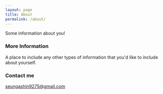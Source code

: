 ```yaml
---
layout: page
title: About
permalink: /about/
---
```


Some information about you!

### More Information

A place to include any other types of information that you'd like to include about yourself.

### Contact me

[seungashin9275@gmail.com](mailto:seungashin9275@gmail.com)
